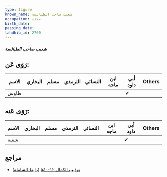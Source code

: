 ```yaml
---
type: figure
known_name: شعيب صاحب الطيالسة
occupation: محدث
birth_date:
passing_date:
tahdhib_id: 2760
---
```

##### شعيب صاحب الطيالسة

## رَوَى عَن:
| الاسم | البخاري | مسلم | الترمذي | النسائي | ابن ماجه | أبي داود | Others |
| ----- | ------- | ---- | ------- | ------- | -------- | -------- | ------ |
| طاوس  |         |      |         |         |          | ✔        |        |
## رَوَى عَنه:
| الاسم | البخاري | مسلم | الترمذي | النسائي | ابن ماجه | أبي داود | Others |
| ----- | ------- | ---- | ------- | ------- | -------- | -------- | ------ |
| شعبة  |         |      |         |         |          | ✔        |        |
## مراجع
- [تهذيب الكمال ١٢-٥٤٠](obsidian://open?vault=Tahdhib-al-Kamal&file=Figures/٢٧٦٠-شعيب%20صاحب%20الطيالسة) ([رابط الشاملة](https://shamela.ws/book/3722/6313))
